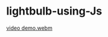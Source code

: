 # lightbulb-using-Js

[video demo.webm](https://user-images.githubusercontent.com/51883592/193419503-8ced82be-4bb6-4344-aa7d-bc740ad2a019.webm)
